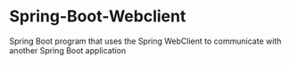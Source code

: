 # Spring-Boot-Webclient
Spring Boot program that uses the Spring WebClient to communicate with another Spring Boot application
